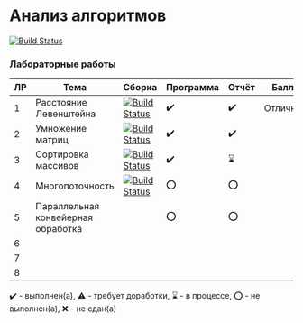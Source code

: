 # Анализ алгоритмов
[![Build Status](https://gitlab.com/SGCube/Analysis-of-Algorithms/badges/master/pipeline.svg)](https://gitlab.com/SGCube/Analysis-of-Algorithms/commits/master)

### Лабораторные работы

|ЛР|Тема|Сборка|Программа|Отчёт|Балл|
|--|----|------|---------|-----|----|
|1|Расстояние Левенштейна|[![Build Status](https://gitlab.com/SGCube/Analysis-of-Algorithms/badges/lab_01/pipeline.svg)](https://gitlab.com/SGCube/Analysis-of-Algorithms/commits/lab_01)|✔️|✔️|Отлично|
|2|Умножение матриц|[![Build Status](https://gitlab.com/SGCube/Analysis-of-Algorithms/badges/lab_02/pipeline.svg)](https://gitlab.com/SGCube/Analysis-of-Algorithms/commits/lab_02)|✔️|✔️||
|3|Сортировка массивов|[![Build Status](https://gitlab.com/SGCube/Analysis-of-Algorithms/badges/lab_03/pipeline.svg)](https://gitlab.com/SGCube/Analysis-of-Algorithms/commits/lab_03)|✔️|⌛️||
|4|Многопоточность|[![Build Status](https://gitlab.com/SGCube/Analysis-of-Algorithms/badges/lab_04/pipeline.svg)](https://gitlab.com/SGCube/Analysis-of-Algorithms/commits/lab_04)|⭕️|⭕️||
|5|Параллельная конвейерная обработка||⭕️|⭕️||
|6||||||
|7||||||
|8||||||

✔️ - выполнен(а), ⚠️ - требует доработки, ⌛️ - в процессе, ⭕️ - не выполнен(а), ❌ - не сдан(а)
